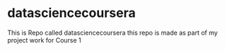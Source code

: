 # datasciencecoursera
This is Repo called datasciencecoursera this repo is made as part of my project work for Course 1
